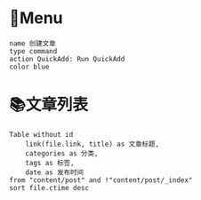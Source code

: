 
# 🔘Menu

```button
name 创建文章
type command
action QuickAdd: Run QuickAdd
color blue
```
# 📚文章列表
```dataview
Table without id
	link(file.link, title) as 文章标题,
	categories as 分类,
	tags as 标签,
	date as 发布时间
from "content/post" and !"content/post/_index"
sort file.ctime desc

```
